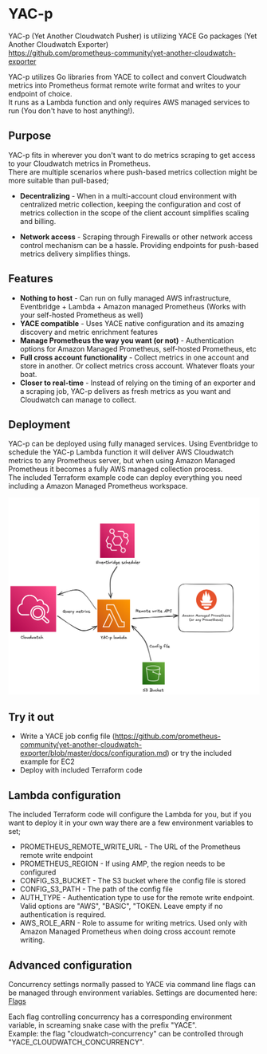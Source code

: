 # YAC-p

YAC-p (Yet Another Cloudwatch Pusher) is utilizing YACE Go packages (Yet Another Cloudwatch Exporter)  
https://github.com/prometheus-community/yet-another-cloudwatch-exporter

YAC-p utilizes Go libraries from YACE to collect and convert Cloudwatch metrics into Prometheus format remote write format and writes to your endpoint of choice.  
It runs as a Lambda function and only requires AWS managed services to run (You don't have to host anything!).   

## Purpose

YAC-p fits in wherever you don't want to do metrics scraping to get access to your Cloudwatch metrics in Prometheus.   
There are multiple scenarios where push-based metrics collection might be more suitable than pull-based;

- <b>Decentralizing</b> - When in a multi-account cloud environment with centralized metric collection, keeping the configuration and cost of metrics collection in the scope of the client account simplifies scaling and billing.

- <b>Network access</b> - Scraping through Firewalls or other network access control mechanism can be a hassle. Providing endpoints for push-based metrics delivery simplifies things.

## Features

- <b>Nothing to host</b> - Can run on fully managed AWS infrastructure, Eventbridge + Lambda + Amazon managed Prometheus (Works with your self-hosted Prometheus as well)
- <b>YACE compatible</b> - Uses YACE native configuration and its amazing discovery and metric enrichment features
- <b>Manage Prometheus the way you want (or not)</b> - Authentication options for Amazon Managed Prometheus, self-hosted Prometheus, etc
- <b>Full cross account functionality</b> - Collect metrics in one account and store in another. Or collect metrics cross account. Whatever floats your boat. 
- <b>Closer to real-time</b> - Instead of relying on the timing of an exporter and a scraping job, YAC-p delivers as fresh metrics as you want and Cloudwatch can manage to collect.

## Deployment

YAC-p can be deployed using fully managed services. Using Eventbridge to schedule the YAC-p Lambda function it will deliver AWS Cloudwatch metrics to any Prometheus server, but when using Amazon Managed Prometheus it becomes a fully AWS managed collection process.  
The included Terraform example code can deploy everything you need including a Amazon Managed Prometheus workspace.

![Deployment](img/deployment.png)

## Try it out
- Write a YACE job config file (https://github.com/prometheus-community/yet-another-cloudwatch-exporter/blob/master/docs/configuration.md) or try the included example for EC2
- Deploy with included Terraform code

## Lambda configuration
The included Terraform code will configure the Lambda for you, but if you want to deploy it in your own way there are a few environment variables to set;

- PROMETHEUS_REMOTE_WRITE_URL - The URL of the Prometheus remote write endpoint
- PROMETHEUS_REGION - If using AMP, the region needs to be configured
- CONFIG_S3_BUCKET - The S3 bucket where the config file is stored
- CONFIG_S3_PATH - The path of the config file
- AUTH_TYPE - Authentication type to use for the remote write endpoint. Valid options are "AWS", "BASIC", "TOKEN. Leave empty if no authentication is required.
- AWS_ROLE_ARN - Role to assume for writing metrics. Used only with Amazon Managed Prometheus when doing cross account remote writing.

## Advanced configuration
Concurrency settings normally passed to YACE via command line flags can be managed through environment variables. Settings are documented here: [Flags](https://github.com/prometheus-community/yet-another-cloudwatch-exporter/blob/master/docs/configuration.md#command-line-flags)

Each flag controlling concurrency has a corresponding environment variable, in screaming snake case with the prefix "YACE".  
Example: the flag "cloudwatch-concurrency" can be controlled through "YACE_CLOUDWATCH_CONCURRENCY".

